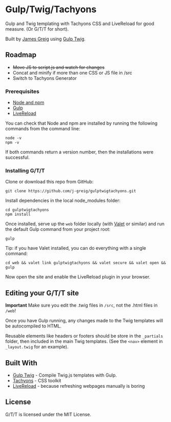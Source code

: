 # Gulp/Twig/Tachyons

Gulp and Twig templating with Tachyons CSS and LiveReload for good measure. 
(Or G/T/T for short).

Built by [James Greig](https://www.greig.cc/) using [Gulp Twig](https://github.com/zimmen/gulp-twig.).

## Roadmap
- ~~Move JS to script.js and watch for changes~~
- Concat and minify if more than one CSS or JS file in /src
- Switch to Tachyons Generator

### Prerequisites

- [Node and npm](https://nodejs.org/en/)
- [Gulp](https://gulpjs.com/)
- [LiveReload](http://livereload.com/extensions/)

You can check that Node and npm are installed by running the following commands from the command line:

```
node -v
npm -v
```

If both commands return a version number, then the installations were successful.

### Installing G/T/T

Clone or download this repo from GitHub:

```
git clone https://github.com/j-greig/gulptwigtachyons.git
```

Install dependencies in the local node_modules folder:

```
cd gulptwigtachyons
npm install
```

Once installed, serve up the `web` folder locally (with [Valet](https://laravel.com/docs/5.5/valet) or similar) and run the default Gulp command from your project root:


```
gulp
```

Tip: if you have Valet installed, you can do everything with a single command:

```
cd web && valet link gulptwigtachyons && valet secure && valet open && gulp
```

Now open the site and enable the LiveReload plugin in your browser.

## Editing your G/T/T site

**Important**
Make sure you edit the .twig files in `/src`, not the .html files in `/web`!

Once you have Gulp running, any changes made to the Twig templates will be autocompiled to HTML.

Reusable elements like headers or footers should be store in the `_partials` folder, then included in the main Twig templates. (See the `<nav>` element in `_layout.twig` for an example).

## Built With

* [Gulp Twig](https://www.npmjs.com/package/gulp-twig) - Compile Twig.js templates with Gulp.
* [Tachyons](http://tachyons.io/) - CSS toolkit
* [LiveReload](http://livereload.com/) - because refreshing webpages manually is boring

## License

G/T/T is licensed under the MIT License.
